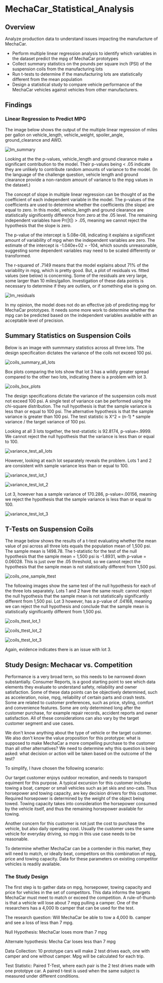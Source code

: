 # MechaCar_Statistical_Analysis

## Overview

Analyze production data to understand issues impacting the manufacture of MechaCar.

* Perform multiple linear regression analysis to identify which variables in the dataset predict the mpg of MechaCar prototypes
* Collect summary statistics on the pounds per square inch (PSI) of the suspension coils from the manufacturing lots
* Run t-tests to determine if the manufacturing lots are statistically different from the mean population
* Design a statistical study to compare vehicle performance of the MechaCar vehicles against vehicles from other manufacturers. 

## Findings

### Linear Regression to Predict MPG

The image below shows the output of the multiple linear regression of miles per gallon on vehicle_length, vehicle_weight, spoiler_angle, ground_clearance and AWD.

![lm_summary](/images/lm_summary.png)

Looking at the the p-values, vehicle_length and ground clearance make a significant contribution to the model. Their p-values being < .05 indicate they are unlikely to contribute random amounts of variance to the model. (In the language of the challenge question, vehicle length and ground clearance provide a non-random amount of variance to the mpg values in the dataset.)

The concept of slope in multiple linear regression can be thought of as the coefficient of each independent variable in the model. The p-values of the coefficients are used to determine whether the coefficients (the slope) are equal to zero. In this model, vehicle_length and ground clearance are statistically significently difference from zero at the .05 level. The remaining independent variables have Pr(|t|) > .05, meaning we cannot reject the hypothesis that the slope is zero.

The p-value of the intercept is 5.08e-08, indicating it explains a significant amount of variability of mpg when the independent variables are zero. The estimate of the intercept is -1.040e+02 = -104, which sounds unreasonable, suggesting some dependent variables may need to be scaled differently or transformed.

The r-squared of .7149 means that the model explains about 71% of the variability in mpg, which is pretty good. But, a plot of residuals vs. fitted values (see below) is concerning. Some of the residuals are very large, some larger than 10 miles/gallon. Investigation of these data points is necessary to determine if they are outliers, or if something else is going on.

![lm_residuals](/images/lm_residuals.png)

In my opinion, the model does not do an effective job of predicting mpg for MechaCar prototypes. It needs some more work to determine whether the mpg can be predicted based on the independent variables available with an acceptable level of precision.

## Summary Statistics on Suspension Coils

Below is an image with summmary statistics across all three lots. The design specification dictates the variance of the coils not exceed 100 psi. 

![coils_summary_all_lots](/images/coils_summary_all_lots.png)

Box plots comparing the lots show that lot 3 has a wildly greater spread compared to the other two lots, indicating there is a problem with lot 3.

![coils_box_plots](/images/coils_box_plots.png)

The design specifications dictate the variance of the suspension coils must not exceed 100 psi. A single test of variance can be performed using the chi-square distribution. The null hypothesis is that the sample variance is less than or equal to 100 psi. The alternative hypothesis is that the sample variance is greater than 100 psi. The test statistic is X^2 = (n-1) * sample variance / the target variance of 100 psi.

Looking at all 3 lots together, the test-statistic is 92.8174, p-value=.9999. We cannot reject the null hypothesis that the variance is less than or equal to 100. 

![variance_test_all_lots](/images/chi_sq_all_lots.png)

However, looking at each lot separately reveals the problem. Lots 1 and 2 are consistent with sample variance less than or equal to 100. 

![variance_test_lot_1](/images/chi_sq_lot_1.png)

![variance_test_lot_2](/images/chi_sq_lot_2.png)

Lot 3, however has a sample variance of 170.286, p-value=.00156, meaning we reject the hypothesis that the sample variance is less than or equal to 100.

![variance_test_lot_3](/images/chi_sq_lot_3.png)

## T-Tests on Suspension Coils

The image below shows the results of a t-test evaluating whether the mean value of psi across all three lots equals the population mean of 1,500 psi. The sample mean is 1498.78. The t-statistic for the test of the null hypothesis that the sample mean = 1,500 psi is -1.8931, with p-value = 0.06028. This is just over the .05 threshold, so we cannot reject the hypothesis that the sample mean is not statistically different from 1,500 psi.

![coils_one_sample_ttest](/images/coils_one_sample.png)

The following images show the same test of the null hypothesis for each of the three lots separately. Lots 1 and 2 have the same result: cannot reject the null hypothesis that the sample mean is not statistically significantly different from 1,500 psi. Lot 3 however, has a p-value of .04168, meaning we can reject the null hypothesis and conclude that the sample mean is statistically significantly different from 1,500 psi.

![coils_ttest_lot_1](/images/coils_ttest_lot_1.png)

![coils_ttest_lot_2](/images/coils_ttest_lot_2.png)

![coils_ttest_lot_3](/images/coils_ttest_lot_3.png)

Again, evidence indicates there is an issue with lot 3.

## Study Design: Mechacar vs. Competition

Performance is a very broad term, so this needs to be narrowed down substantially. Consumer Reports, is a good starting point to see which data elements they evaluate to understand safety, reliability and owner satisfaction. Some of these data points can be objectively determined, such as acceleration, noise, mpg, reliability of certain parts and crash tests. Some are related to customer preferences, such as price, styling, comfort and convenience features. Some are only determined long after the customer purchase, for example repair records, accident reports and owner satisfaction. All of these considerations can also vary by the target customer segment and use cases.

We don't know anything about the type of vehicle or the target customer. We also don't know the value proposition for this prototype: what is supposed to make MechaCar a more compelling purchase to the customer than all other alternatives? We need to determine why this question is being asked: what decision or action will be taken based on the outcome of the test?

To simplify, I have chosen the following scenario:

Our target customer enjoys outdoor recreation, and needs to transport equiment for this purpose. A typical excursion for this customer includes towing a boat, camper or small vehicles such as jet skis and sno-cats. Thus horsepower and towing capacity, are key decision drivers for this customer. Required horsepower is determined by the weight of the object being towed. Towing capacity takes into consideration the horsepower consumed by the vehicle itself, and thus the remaining horsepower available for towing.

Another concern for this customer is not just the cost to purchase the vehicle, but also daily operating cost. Usually the customer uses the same vehicle for everyday driving, so mpg in this use case needs to be reasonable.

To determine whether MechaCar can be a contender in this market, they will need to match, or ideally beat, competitors on this combination of mpg, price and towing capacity. Data for these parameters on existing competitor vehicles is readily available. 

### The Study Design

The first step is to gather data on mpg, horsepower, towing capacity and price for vehicles in the set of competitors. This data informs the targets MechaCar must meet to match or exceed the competition. A rule-of-thumb is that a vehicle will lose about 7 mpg pulling a camper. One of the researchers has a 4,000 lb camper that can be used for the test.

The research question: Will MechaCar be able to tow a 4,000 lb. camper and see a loss of less than 7 mpg.

Null Hypothesis: MechaCar loses more than 7 mpg

Alternate hypothesis: Mecha Car loses less than 7 mpg

Data Collection: 10 prototype cars will make 2 test drives each, one with camper and one without camper. Mpg will be calculated for each trip.

Test Statistic: Paired T-Test, where each pair is the 2 test drives made with one prototpye car. A paired t-test is used when the same subject is measured under different conditions. 


